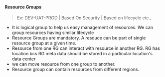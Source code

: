 
#### Resource Groups
>Ex: DEV-UAT-PROD | Based On Security | Based on lifecycle etc.,

- It is logical group to help us easy management of resources. We can group resources having similar lifecycle
- Resource Groups are mandatory. A resouce can be part of single resource group at a given time.
- Resource from one RG can interact with resource in another RG. RG has location bcs RG meta data should be stored in a particular location's data center
- we can move resource from one group to another.
- Resource group can contain resources from different regions.
